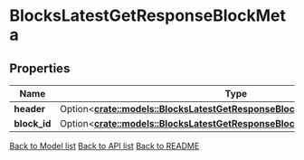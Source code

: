 # BlocksLatestGetResponseBlockMeta

## Properties

Name | Type | Description | Notes
------------ | ------------- | ------------- | -------------
**header** | Option<[**crate::models::BlocksLatestGetResponseBlockMetaHeader**](_blocks_latest_get_response_block_meta_header.md)> |  | [optional]
**block_id** | Option<[**crate::models::BlocksLatestGetResponseBlockMetaHeaderLastBlockId**](_blocks_latest_get_response_block_meta_header_last_block_id.md)> |  | [optional]

[Back to Model list](../README.md#documentation-for-models) [Back to API list](../README.md#documentation-for-api-endpoints) [Back to README](../README.md)


